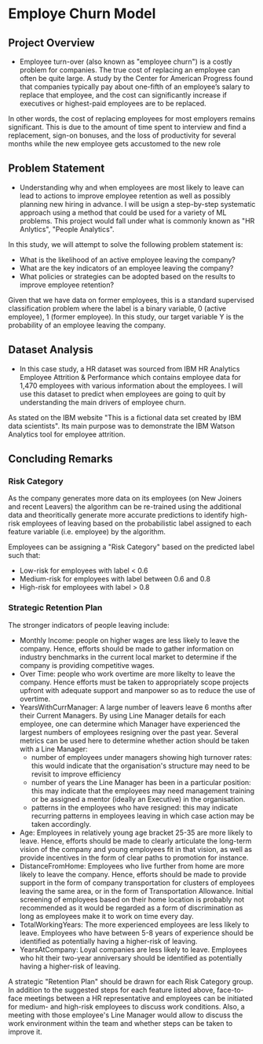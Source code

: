 # Employe Churn Model

## Project Overview
- Employee turn-over (also known as "employee churn") is a costly problem for companies. The true cost of replacing an employee can often be quite large. A study by the Center for American Progress found that companies typically pay about one-fifth of an employee’s salary to replace that employee, and the cost can significantly increase if executives or highest-paid employees are to be replaced.

In other words, the cost of replacing employees for most employers remains significant. This is due to the amount of time spent to interview and find a replacement, sign-on bonuses, and the loss of productivity for several months while the new employee gets accustomed to the new role

## Problem Statement
- Understanding why and when employees are most likely to leave can lead to actions to improve employee retention as well as possibly planning new hiring in advance. I will be usign a step-by-step systematic approach using a method that could be used for a variety of ML problems. This project would fall under what is commonly known as "HR Anlytics", "People Analytics".

In this study, we will attempt to solve the following problem statement is:
- What is the likelihood of an active employee leaving the company?
- What are the key indicators of an employee leaving the company?
- What policies or strategies can be adopted based on the results to improve employee retention? 

Given that we have data on former employees, this is a standard supervised classification problem where the label is a binary variable, 0 (active employee), 1 (former employee). In this study, our target variable Y is the probability of an employee leaving the company.

## Dataset Analysis
- In this case study, a HR dataset was sourced from IBM HR Analytics Employee Attrition & Performance which contains employee data for 1,470 employees with various information about the employees. I will use this dataset to predict when employees are going to quit by understanding the main drivers of employee churn.

As stated on the IBM website "This is a fictional data set created by IBM data scientists".
Its main purpose was to demonstrate the IBM Watson Analytics tool for employee attrition.

## Concluding Remarks

### Risk Category
As the company generates more data on its employees (on New Joiners and recent Leavers) the algorithm can be re-trained using the additional data and theoritically generate more accurate predictions to identify high-risk employees of leaving based on the probabilistic label assigned to each feature variable (i.e. employee) by the algorithm.

Employees can be assigning a "Risk Category" based on the predicted label such that:
- Low-risk for employees with label < 0.6
- Medium-risk for employees with label between 0.6 and 0.8
- High-risk for employees with label > 0.8

### Strategic Retention Plan
The stronger indicators of people leaving include:
- Monthly Income: people on higher wages are less likely to leave the company. Hence, efforts should be made to gather information on industry benchmarks in the current local market to determine if the company is providing competitive wages.
- Over Time: people who work overtime are more likelty to leave the company. Hence efforts must be taken to appropriately scope projects upfront with adequate support and manpower so as to reduce the use of overtime.
- YearsWithCurrManager: A large number of leavers leave 6 months after their Current Managers. By using Line Manager details for each employee, one can determine which Manager have experienced the largest numbers of employees resigning over the past year. Several metrics can be used here to determine whether action should be taken with a Line Manager:
  - number of employees under managers showing high turnover rates: this would indicate that the organisation's structure may need to be revisit to improve efficiency
  - number of years the Line Manager has been in a particular position: this may indicate that the employees may need management training or be assigned a mentor (ideally an Executive) in the organisation.
  - patterns in the employees who have resigned: this may indicate recurring patterns in employees leaving in which case action may be taken accordingly.
- Age: Employees in relatively young age bracket 25-35 are more likely to leave. Hence, efforts should be made to clearly articulate the long-term vision of the company and young employees fit in that vision, as well as provide incentives in the form of clear paths to promotion for instance.
- DistanceFromHome: Employees who live further from home are more likely to leave the company. Hence, efforts should be made to provide support in the form of company transportation for clusters of employees leaving the same area, or in the form of Transportation Allowance. Initial screening of employees based on their home location is probably not recommended as it would be regarded as a form of discrimination as long as employees make it to work on time every day.
- TotalWorkingYears: The more experienced employees are less likely to leave. Employees who have between 5-8 years of experience should be identified as potentially having a higher-risk of leaving.
- YearsAtCompany: Loyal companies are less likely to leave. Employees who hit their two-year anniversary should be identified as potentially having a higher-risk of leaving.

A strategic "Retention Plan" should be drawn for each Risk Category group. In addition to the suggested steps for each feature listed above, face-to-face meetings between a HR representative and employees can be initiated for medium- and high-risk employees to discuss work conditions. Also, a meeting with those employee's Line Manager would allow to discuss the work environment within the team and whether steps can be taken to improve it.
